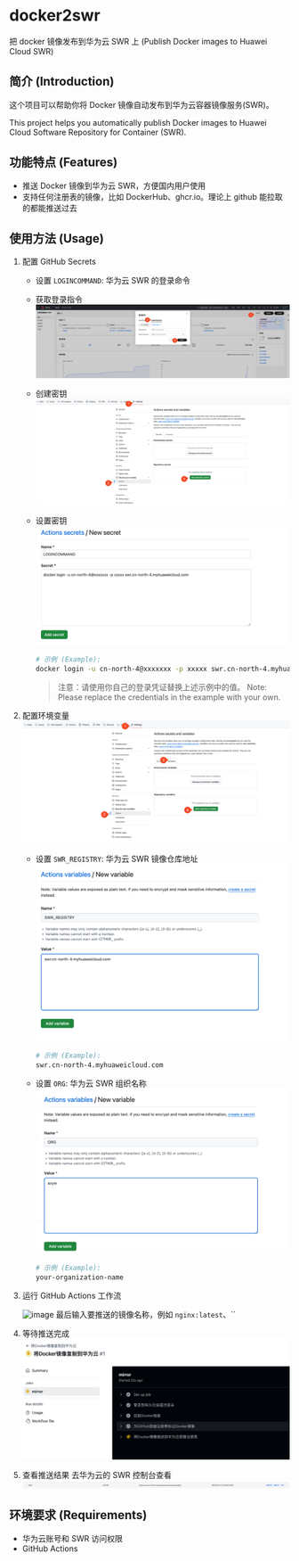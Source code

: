 # docker2swr

把 docker 镜像发布到华为云 SWR 上 (Publish Docker images to Huawei Cloud SWR)

## 简介 (Introduction)

这个项目可以帮助你将 Docker 镜像自动发布到华为云容器镜像服务(SWR)。

This project helps you automatically publish Docker images to Huawei Cloud Software Repository for Container (SWR).

## 功能特点 (Features)

- 推送 Docker 镜像到华为云 SWR，方便国内用户使用
- 支持任何注册表的镜像，比如 DockerHub、ghcr.io。理论上 github 能拉取的都能推送过去

## 使用方法 (Usage)

1. 配置 GitHub Secrets

   - 设置 `LOGINCOMMAND`: 华为云 SWR 的登录命令
   - 获取登录指令
     ![image](images/获取登录指令.png)
   - 创建密钥
     ![image](images/创建密钥.png)
   - 设置密钥
     ![image](images/密钥.png)

     ```bash
     # 示例 (Example):
     docker login -u cn-north-4@xxxxxxx -p xxxxx swr.cn-north-4.myhuaweicloud.com
     ```

     > 注意：请使用你自己的登录凭证替换上述示例中的值。
     > Note: Please replace the credentials in the example with your own.

2. 配置环境变量
   ![image](images/设置变量.png)

   - 设置 `SWR_REGISTRY`: 华为云 SWR 镜像仓库地址
     ![image](images/变量1.png)

     ```bash
     # 示例 (Example):
     swr.cn-north-4.myhuaweicloud.com
     ```

   - 设置 `ORG`: 华为云 SWR 组织名称
     ![image](images/变量2.png)

     ```bash
     # 示例 (Example):
     your-organization-name
     ```

3. 运行 GitHub Actions 工作流

   ![image](image.png)
   最后输入要推送的镜像名称，例如 `nginx:latest`、``

4. 等待推送完成
   ![image](images/等待推送.png)
5. 查看推送结果
   去华为云的 SWR 控制台查看
   ![image](images/推送结果.png)

## 环境要求 (Requirements)

- 华为云账号和 SWR 访问权限
- GitHub Actions
